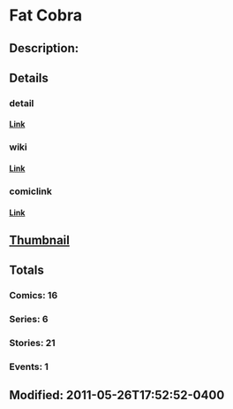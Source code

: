 # Fat Cobra
## Description: 
## Details
### detail
#### [Link](http://marvel.com/characters/2860/fat_cobra?utm_campaign=apiRef&utm_source=225578a89fc76f3d20fbffda5d17a88d)
### wiki
#### [Link](http://marvel.com/universe/Fat_Cobra?utm_campaign=apiRef&utm_source=225578a89fc76f3d20fbffda5d17a88d)
### comiclink
#### [Link](http://marvel.com/comics/characters/1011233/fat_cobra?utm_campaign=apiRef&utm_source=225578a89fc76f3d20fbffda5d17a88d)
## [Thumbnail](http://i.annihil.us/u/prod/marvel/i/mg/e/f0/4db58b3c6aaa6.jpg)
## Totals
### Comics: 16
### Series: 6
### Stories: 21
### Events: 1
## Modified: 2011-05-26T17:52:52-0400